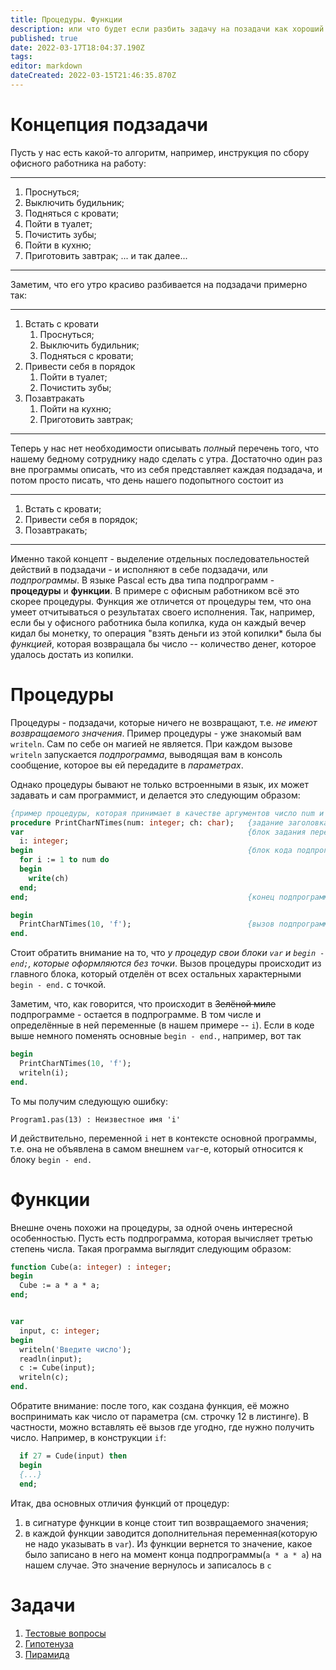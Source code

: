 ```yaml
---
title: Процедуры. Функции
description: или что будет если разбить задачу на позадачи как хороший программист
published: true
date: 2022-03-17T18:04:37.190Z
tags: 
editor: markdown
dateCreated: 2022-03-15T21:46:35.870Z
---
```


# Концепция подзадачи
Пусть у нас есть какой-то алгоритм, например, инструкция по сбору офисного работника на работу:

---
1) Проснуться;
1) Выключить будильник;
1) Подняться с кровати;
1) Пойти в туалет;
1) Почистить зубы;
1) Пойти в кухню;
1) Приготовить завтрак;
... и так далее...
---

Заметим, что его утро красиво разбивается на подзадачи примерно так:

---
1) Встать с кровати
	1) Проснуться;
	1) Выключить будильник;
	1) Подняться с кровати;
1) Привести себя в порядок
	1) Пойти в туалет;
	1) Почистить зубы;
1) Позавтракать
	1) Пойти на кухню;
	1) Приготовить завтрак;
---

Теперь у нас нет необходимости описывать *полный* перечень того, что нашему бедному сотруднику надо сделать с утра. Достаточно один раз вне программы описать, что из себя представляет каждая подзадача, и потом просто писать, что день нашего подопытного состоит из

---
1) Встать с кровати;
1) Привести себя в порядок;
1) Позавтракать;
---

Именно такой концепт - выделение отдельных последовательностей действий в подзадачи - и исполняют в себе подзадачи, или *подпрограммы*. В языке Pascal есть два типа подпрограмм - **процедуры** и **функции**. В примере с офисным работником всё это скорее процедуры. Функция же отличется от процедуры тем, что она умеет отчитываться о результатах своего исполнения. Так, например, если бы у офисного работника была копилка, куда он каждый вечер кидал бы монетку, то операция "взять деньги из этой копилки* была бы *функцией*, которая возвращала бы число -- количество денег, которое удалось достать из копилки.

# Процедуры

Процедуры - подзадачи, которые ничего не возвращают, т.е. *не имеют возвращаемого значения*. Пример процедуры - уже знакомый вам `writeln`. Сам по себе он магией не является. При каждом вызове `writeln` запускается *подпрограмма*, выводящая вам в консоль сообщение, которое вы ей передадите в *параметрах*.

Однако процедуры бывают не только встроенными в язык, их может задавать и сам программист, и делается это следующим образом:
```pascal
{пример процедуры, которая принимает в качестве аргументов число num и символ ch и печатает символ ch n раз}
procedure PrintCharNTimes(num: integer; ch: char);   {задание заголовка(сигнатуры) функции}
var                                                  {блок задания переменных}
  i: integer;
begin                                                {блок кода подпрограммы}
  for i := 1 to num do
  begin
    write(ch)
  end;
end;                                                 {конец подпрограммы - дальше выполнение кода как обычно}

begin
  PrintCharNTimes(10, 'f');                          {вызов подпрограммы}
end.
```
Стоит обратить внимание на то, что *у процедур свои блоки `var` и `begin - end;`, которые оформляются *без точки**. Вызов процедуры происходит из главного блока, который отделён от всех остальных характерными `begin - end.` с точкой.

Заметим, что, как говорится, что происходит в ~~Зелёной миле~~ подпрограмме - остается в подпрограмме. В том числе и определённые в ней переменные (в нашем примере -- `i`). Если в коде выше немного поменять основные `begin - end.`, например, вот так
```pascal
begin
  PrintCharNTimes(10, 'f');
  writeln(i);
end.
```
То мы получим следующую ошибку:
```
Program1.pas(13) : Неизвестное имя 'i'
```
И действительно, переменной `i` нет в контексте основной программы, т.е. она не объявлена в самом внешнем `var`-е, который относится к блоку `begin - end.`

# Функции
Внешне очень похожи на процедуры, за одной очень интересной особенностью. Пусть есть подпрограмма, которая вычисляет третью степень числа. Такая программа выглядит следующим образом:
```pascal
function Cube(a: integer) : integer;
begin
  Cube := a * a * a;
end;


var
  input, c: integer;
begin
  writeln('Введите число');
  readln(input);
  c := Cube(input);
  writeln(c);
end.
```
Обратите внимание: после того, как создана функция, её можно воспринимать как число от параметра (см. строчку 12 в листинге). В частности, можно вставлять её вызов где угодно, где нужно получить число. Например, в конструкции `if`:
```pascal
  if 27 = Cude(input) then
  begin
  {...}
  end;
```
Итак, два основных отличия функций от процедур:
 1) в сигнатуре функции в конце стоит тип возвращаемого значения;
 1) в каждой функции заводится дополнительная переменная(которую не надо указывать в `var`). Из функции вернется то значение, какое было записано в него на момент конца подпрограммы(`a * a * a`) на нашем случае. Это значение вернулось и записалось в `c`
 
# Задачи
1) [Тестовые вопросы](/ull-spring/procedures-and-functions/questions)
1) [Гипотенуза](/ull-spring/procedures-and-functions/hypotenuse)
1) [Пирамида](/ull-spring/procedures-and-functions/pyramid)